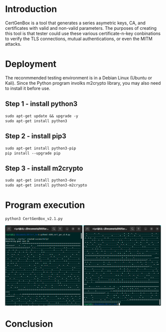 # Introduction
CertGenBox is a tool that generates a series asymetric keys, CA, and certificates with valid and non-valid parameters. The purposes of creating this tool is that tester could use these various certificate-n-key conbinations to verify the TLS connections, mutual authentications, or even the MITM attacks.

# Deployment
The reconmmended testing environment is in a Debian Linux (Ubuntu or Kali). Since the Python program involks m2crypto library, you may also need to install it before use.

## Step 1 - install python3
```
sudo apt-get update && upgrade -y
sudo apt-get install python3
```
## Step 2 - install pip3
```
sudo apt-get install python3-pip
pip install --upgrade pip
```
## Step 3 - install m2crypto
```
sudo apt-get install python3-dev
sudo apt-get install python3-m2crypto
```
# Program execution
```
python3 CertGenBox_v2.1.py
```
<img src="https://github.com/xnigel/CertGenBox/blob/main/demo/CertGenBox_1.png" width =250> <img src="https://github.com/xnigel/CertGenBox/blob/main/demo/CertGenBox_2.png" width =250>


# Conclusion
